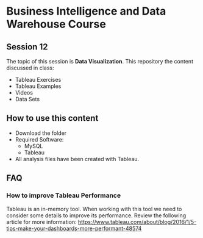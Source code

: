 # Business Intelligence and Data Warehouse Course

## Session 12

The topic of this session is **Data Visualization**. This repository the content discussed in class:

  - Tableau Exercises
  - Tableau Examples
  - Videos
  - Data Sets
  
## How to use this content

  - Download the folder
  - Required Software:
	  - MySQL
	  - Tableau
  - All analysis files have been created with Tableau.
  
 ## FAQ
 
 ### How to improve Tableau Performance
 
Tableau is an in-memory tool. When working with this tool we need to consider some details to improve its performance. Review the following article for more information: https://www.tableau.com/about/blog/2016/1/5-tips-make-your-dashboards-more-performant-48574
